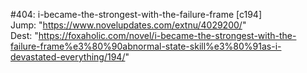 #404: i-became-the-strongest-with-the-failure-frame [c194] <br/>
Jump: "https://www.novelupdates.com/extnu/4029200/" <br/>
Dest: "https://foxaholic.com/novel/i-became-the-strongest-with-the-failure-frame%e3%80%90abnormal-state-skill%e3%80%91as-i-devastated-everything/194/"